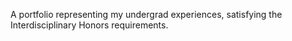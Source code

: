 A portfolio representing my undergrad experiences, satisfying the Interdisciplinary Honors requirements.
